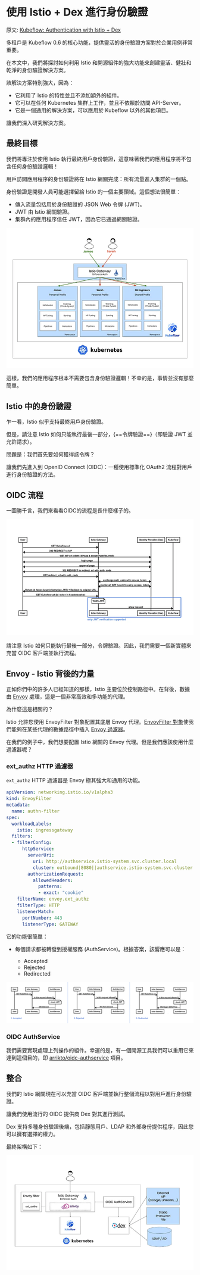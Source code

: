 # 使用 Istio + Dex 進行身份驗證

原文: [Kubeflow: Authentication with Istio + Dex](https://journal.arrikto.com/kubeflow-authentication-with-istio-dex-5eafdfac4782)

多租戶是 Kubeflow 0.6 的核心功能，提供靈活的身份驗證方案對於企業用例非常重要。

在本文中，我們將探討如何利用 Istio 和開源組件的強大功能來創建靈活、健壯和乾淨的身份驗證解決方案。

該解決方案特別強大，因為：

- 它利用了 Istio 的特性並且不添加額外的組件。
- 它可以在任何 Kubernetes 集群上工作，並且不依賴於訪問 API-Server。
- 它是一個通用的解決方案，可以應用於 Kubeflow 以外的其他項目。

讓我們深入研究解決方案。

## 最終目標

我們將專注於使用 Istio 執行最終用戶身份驗證，這意味著我們的應用程序將不包含任何身份驗證邏輯！

用戶訪問應用程序的身份驗證將在 Istio 網關完成：所有流量進入集群的一個點。

身份驗證是開發人員可能選擇留給 Istio 的一個主要領域。這個想法很簡單：

- 傳入流量包括用於身份驗證的 JSON Web 令牌 (JWT)。
- JWT 由 Istio 網關驗證。
- 集群內的應用程序信任 JWT，因為它已通過網關驗證。

![](./assets/kubeflow-authn.webp)

這樣，我們的應用程序根本不需要包含身份驗證邏輯！不幸的是，事情並沒有那麼簡單。

## Istio 中的身份驗證

乍一看，Istio 似乎支持最終用戶身份驗證。

但是，請注意 Istio 如何只能執行最後一部分，{==令牌驗證==}（即驗證 JWT 並允許請求）。

問題是：我們首先要如何獲得該令牌？

讓我們先進入到 OpenID Connect (OIDC)：一種使用標準化 OAuth2 流程對用戶進行身份驗證的方法。

## OIDC 流程

一圖勝千言，我們來看看OIDC的流程是長什麼樣子的。

![](./assets/oidc-flose.webp)

請注意 Istio 如何只能執行最後一部分，令牌驗證。因此，我們需要一個新實體來充當 OIDC 客戶端並執行流程。


## Envoy - Istio 背後的力量

正如你們中的許多人已經知道的那樣，Istio 主要位於控制路徑中。在背後，數據由 [Envoy](https://www.envoyproxy.io/) 處理，這是一個非常高效和多功能的代理。

為什麼這是相關的？

Istio 允許您使用 EnvoyFilter 對象配置其底層 Envoy 代理。[EnvoyFilter 對象](https://istio.io/docs/reference/config/networking/v1alpha3/envoy-filter/)使我們能夠在某些代理的數據路徑中插入 [Envoy 過濾器](https://www.envoyproxy.io/docs/envoy/latest/configuration/http_filters/http_filters)。

在我們的例子中，我們想要配置 Istio 網關的 Envoy 代理。但是我們應該使用什麼過濾器呢？

### ext_authz HTTP 過濾器


`ext_authz` HTTP 過濾器是 Envoy 極其強大和通用的功能。

```yaml title="Example EnvoyFilter using ext_authz HTTP Filter"
apiVersion: networking.istio.io/v1alpha3
kind: EnvoyFilter
metadata:
  name: authn-filter
spec:
  workloadLabels:
    istio: ingressgateway
  filters:
  - filterConfig:
      httpService:
        serverUri:
          uri: http://authservice.istio-system.svc.cluster.local
          cluster: outbound|8080||authservice.istio-system.svc.cluster.local
        authorizationRequest: 
          allowedHeaders:
            patterns:
            - exact: "cookie"
    filterName: envoy.ext_authz
    filterType: HTTP
    listenerMatch:
      portNumber: 443
      listenerType: GATEWAY
```

它的功能很簡單：

- 每個請求都被轉發到授權服務 (AuthService)。根據答案，該響應可以是：

    - Accepted
    - Rejected
    - Redirected

![](./assets/kubeflow-envoy-filter-authservice.webp)

### OIDC AuthService

我們需要實現處理上列操作的組件。幸運的是，有一個開源工具我們可以重用它來達到這個目的，即 [arrikto/oidc-authservice](https://github.com/arrikto/oidc-authservice) 項目。


## 整合

我們的 Istio 網關現在可以充當 OIDC 客戶端並執行整個流程以對用戶進行身份驗證。

讓我們使用流行的 OIDC 提供商 Dex 對其進行測試。

Dex 支持多種身份驗證後端，包括靜態用戶、LDAP 和外部身份提供程序，因此您可以擁有選擇的權力。

最終架構如下：

![](./assets/kubeflow-authn-architecture.webp)

